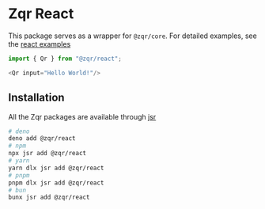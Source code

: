 # Zqr React

This package serves as a wrapper for `@zqr/core`. For detailed examples, see the [react examples](https://github.com/yadav-saurabh/zqr/tree/main/examples/react)

```javascript
import { Qr } from "@zqr/react";

<Qr input="Hello World!"/>
```

## Installation

All the Zqr packages are available through [jsr](https://jsr.io/@zqr)

```bash
# deno
deno add @zqr/react
# npm
npx jsr add @zqr/react
# yarn
yarn dlx jsr add @zqr/react
# pnpm
pnpm dlx jsr add @zqr/react
# bun
bunx jsr add @zqr/react
```
